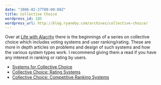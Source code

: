 ```yaml
---
date: "2006-02-27T00:00:00Z"
title: Collective Choice
wordpress_id: 185
wordpress_url: http://blog.ryaneby.com/archives/collective-choice/
---
```

Over at <a href="http://www.lifewithalacrity.com/">Life with Alacrity</a> there is the beginnings of a series on collective choice which includes voting systems and user ranking/rating. These are more in depth articles on problems and design of such systems and how the various system types work. I recommend giving them a read if you have any interest in ranking or rating by users.

<ul>
<li><a href="http://www.lifewithalacrity.com/2005/12/systems_for_col.html">Systems for Collective Choice</a></li>
<li><a href="http://www.lifewithalacrity.com/2005/12/collective_choi.html">Collective Choice: Rating Systems</a></li>
<li><a href="http://www.lifewithalacrity.com/2006/01/ranking_systems.html">Collective Choice: Competitive Ranking Systems</a></li>
</ul>
